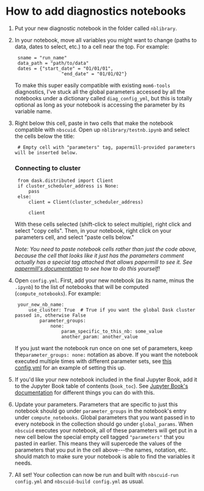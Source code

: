 # How to add diagnostics notebooks

1. Put your new diagnostic notebook in the folder called `nblibrary`.
2. In your notebook, move all variables you might want to change (paths to data, dates to select, etc.) to a cell near the top. For example:

	    sname = "run_name"
	    data_path = "path/to/data"
	    dates = {"start_date" = "01/01/01",
	    			    "end_date" = "01/01/02"}

	To make this super easily compatible with existing `mom6-tools` diagnostics, I've stuck all the global parameters accessed by all the notebooks under a dictionary called `diag_config_yml`, but this is totally optional as long as your notebook is accessing the parameter by its variable name.

3. Right below this cell, paste in two cells that make the notebook compatible with `nbscuid`. Open up `nblibrary/testnb.ipynb` and select the cells below the title:



		# Empty cell with "parameters" tag, papermill-provided parameters will be inserted below.
	### Connecting to cluster
		from dask.distributed import Client
		if cluster_scheduler_address is None:
		    pass
		else:
            client = Client(cluster_scheduler_address)

            client
	With these cells selected (shift-click to select multiple), right click and select "copy cells". Then, in your notebook, right click on your parameters cell, and select "paste cells below."

	*Note: You need to paste notebook cells rather than just the code above, because the cell that looks like it just has the parameters comment actually has a special tag attached that allows papermill to see it. See [papermill's documentation](https://papermill.readthedocs.io/en/latest/usage-parameterize.html) to see how to do this yourself!*

4. Open `config.yml`. First, add your new notebook (as its name, minus the `.ipynb`) to the list of notebooks that will be computed (`compute_notebooks`). For example:

		your_new_nb_name:
		    use_cluster: True  # True if you want the global Dask cluster passed in, otherwise False
			    parameter_groups:
				    none:
						param_specific_to_this_nb: some_value
						another_param: another_value
	If you just want the notebook run once on one set of parameters, keep the`parameter_groups: none:` notation as above. If you want the notebook executed multiple times with different parameter sets, see [this config.yml](https://github.com/rmshkv/nbscuid-examples/blob/main/tutorial/config.yml) for an example of setting this up.

5. If you'd like your new notebook included in the final Jupyter Book, add it to the Jupyter Book table of contents (`book_toc`). See [Jupyter Book's documentation](https://jupyterbook.org/en/stable/structure/toc.html) for different things you can do with this.
6. Update your parameters. Parameters that are specific to just this notebook should go under `parameter_groups` in the notebook's entry under `compute_notebooks`. Global parameters that you want passed in to every notebook in the collection should go under `global_params`.  When `nbscuid` executes your notebook, all of these parameters will get put in a new cell below the special empty cell tagged `"parameters"` that you pasted in earlier. This means they will supercede the values of the parameters that you put in the cell above---the names, notation, etc. should match to make sure your notebook is able to find the variables it needs.
7. All set! Your collection can now be run and built with `nbscuid-run config.yml` and `nbscuid-build config.yml` as usual.
